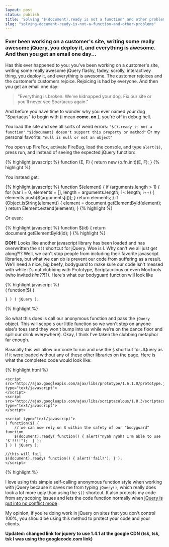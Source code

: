 ```yaml
---
layout: post
status: publish
title: 'Solving "$(document).ready is not a function" and other problems'
slug: "solving-document-ready-is-not-a-function-and-other-problems"
---
```

### Ever been working on a customer's site, writing some really awesome jQuery, you deploy it, and everything is awesome. And then you get an email one day...

Has this ever happened to you: you've been working on a customer's site, writing some really awesome jQuery flashy, fadey, scrolly, interactivey thing, you deploy it, and everything is awesome. The customer rejoices and the customer's customers rejoice. Rejoicing is had by everyone. And then you get an email one day:

> "Everything is broken. We've kidnapped your dog. Fix our site or you'll never see Spartacus again."

And before you have time to wonder why you ever named your dog "Spartacus" to begin with (i mean **come. on.**), you're off in debug hell. 

You load the site and see all sorts of weird errors: `"$().ready is not a function"` `"$(document) doesn't support this property or method"` Or my personal favorite: `"null is null or not an object"`

You open up FireFox, activate FireBug, load the console, and type `alert($)`, press run, and instead of seeing the expected jQuery function:

{% highlight javascript %}
    function (E, F) {
        return new (o.fn.init)(E, F);
    }
{% highlight %}
    
You instead get:

{% highlight javascript %}
    function $(element) {
        if (arguments.length > 1) {
            for (var i = 0, elements = [], length = arguments.length; i < length; i++) {
                elements.push($(arguments[i]));
            }
            return elements;
        }
        if (Object.isString(element)) {
            element = document.getElementById(element);
        }
        return Element.extend(element);
    }
{% highlight %}
    
Or even:

{% highlight javascript %}
    function $(id) {
        return document.getElementById(id);
    }
{% highlight %}

**DOH!** Looks like another javascript library has been loaded and has overwritten the `$()` shortcut for jQuery. Woe is I. Why can't we all just get along?!? Well, we can't stop people from including their favorite javascript libraries, but what we can do is prevent our code from suffering as a result. We'll need a nice, big beefy, bodyguard to make sure our code isn't messed with while it's out clubbing with Prototype, Scriptaculous or even MooTools (who invited *him*??!?). Here's what our bodyguard function will look like

{% highlight javascript %}    
    ( function($) {
    
    } ) ( jQuery );
{% highlight %}

So what this does is call our anonymous function and pass the `jQuery` object. This will scope `$` our little function so we won't step on anyone else's toes (and they won't bump into us while we're on the dance floor and spill our drink everywhere). Okay, I think I&#39;ve taken the clubbing metaphor far enough.

Basically this will allow our code to run and use the `$` shortcut for JQuery as if it were loaded without any of these other libraries on the page. Here is what the completed code would look like:
    
{% highlight html %}
    <script src="http://ajax.googleapis.com/ajax/libs/jquery/1.4.1/jquery.min.js" type="text/javascript">
    </script>
    
    <script src="http://ajax.googleapis.com/ajax/libs/prototype/1.6.1.0/prototype.js" type="text/javascript">
    </script>
    <script src="http://ajax.googleapis.com/ajax/libs/scriptaculous/1.8.3/scriptaculous.js" type="text/javascript">
    </script>
    
    <script type="text/javascript">
    ( function($) {
        // we can now rely on $ within the safety of our "bodyguard" function
        $(document).ready( function() { alert("nyah nyah! I'm able to use '$'!!!!");  } );
    } ) ( jQuery );
    
    //this will fail
    $(document).ready( function() { alert('fail?'); } );
    </script>
{% highlight %}

I love using this simple self-calling anonymous function style when working with jQuery because it saves me from typing `jQuery()`, which really does look a lot more ugly than using the `$()` shortcut. It also protects my code from any scoping issues and lets the code function normally when [jQuery is put into no conflict mode][1] .

My opinion, if you're doing work in jQuery on sites that you don't control 100%, you should be using this method to protect your code and your clients.

**Updated: changed link for jquery to use 1.4.1 at the google CDN (tsk, tsk, tsk I was using the googlecode.com link)**


  [1]: http://docs.jquery.com/Core/jQuery.noConflict
